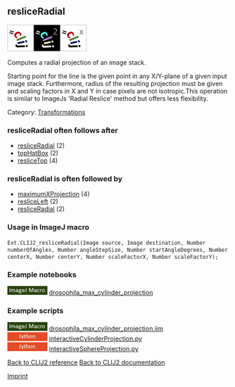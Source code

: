 ## resliceRadial
<img src="images/mini_clij1_logo.png"/><img src="images/mini_clij2_logo.png"/><img src="images/mini_clijx_logo.png"/>

Computes a radial projection of an image stack. 

Starting point for the line is the given point in any 
X/Y-plane of a given input image stack. Furthermore, radius of the resulting projection must be given and scaling factors in X and Y in case pixels are not isotropic.This operation is similar to ImageJs 'Radial Reslice' method but offers less flexibility.

Category: [Transformations](https://clij.github.io/clij2-docs/reference__transform)

### resliceRadial often follows after
* <a href="reference_resliceRadial">resliceRadial</a> (2)
* <a href="reference_topHatBox">topHatBox</a> (2)
* <a href="reference_resliceTop">resliceTop</a> (4)


### resliceRadial is often followed by
* <a href="reference_maximumXProjection">maximumXProjection</a> (4)
* <a href="reference_resliceLeft">resliceLeft</a> (2)
* <a href="reference_resliceRadial">resliceRadial</a> (2)


### Usage in ImageJ macro
```
Ext.CLIJ2_resliceRadial(Image source, Image destination, Number numberOfAngles, Number angleStepSize, Number startAngleDegrees, Number centerX, Number centerY, Number scaleFactorX, Number scaleFactorY);
```




### Example notebooks
<a href="https://clij.github.io/clij2-docs/md/drosophila_max_cylinder_projection"><img src="images/language_macro.png" height="20"/></a> [drosophila_max_cylinder_projection](https://clij.github.io/clij2-docs/md/drosophila_max_cylinder_projection)  




### Example scripts
<a href="https://github.com/clij/clij2-docs/blob/master/src/main/macro/drosophila_max_cylinder_projection.ijm"><img src="images/language_macro.png" height="20"/></a> [drosophila_max_cylinder_projection.ijm](https://github.com/clij/clij2-docs/blob/master/src/main/macro/drosophila_max_cylinder_projection.ijm)  
<a href="https://github.com/clij/clij2-docs/blob/master/src/main/jython/interactiveCylinderProjection.py"><img src="images/language_jython.png" height="20"/></a> [interactiveCylinderProjection.py](https://github.com/clij/clij2-docs/blob/master/src/main/jython/interactiveCylinderProjection.py)  
<a href="https://github.com/clij/clij2-docs/blob/master/src/main/jython/interactiveSphereProjection.py"><img src="images/language_jython.png" height="20"/></a> [interactiveSphereProjection.py](https://github.com/clij/clij2-docs/blob/master/src/main/jython/interactiveSphereProjection.py)  


[Back to CLIJ2 reference](https://clij.github.io/clij2-docs/reference)
[Back to CLIJ2 documentation](https://clij.github.io/clij2-docs)

[Imprint](https://clij.github.io/imprint)
